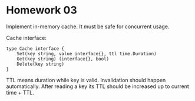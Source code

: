 # Homework 03

Implement in-memory cache.
It must be safe for concurrent usage.

Cache interface:
```
type Cache interface {
    Set(key string, value interface{}, ttl time.Duration)
    Get(key string) (interface{}, bool)
    Delete(key string)
}
```

TTL means duration while key is valid. Invalidation should happen automatically.
After reading a key its TTL should be increased up to current time + TTL.
